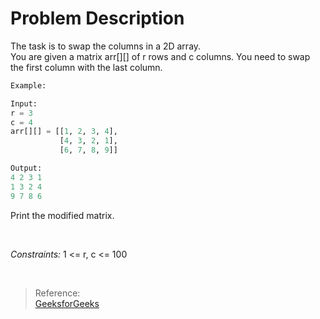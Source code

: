 # Problem Description

The task is to swap the columns in a 2D array.<br>
You are given a matrix arr[][] of r rows and c columns. You need to swap the first column with the last column.

```py
Example:

Input:
r = 3
c = 4
arr[][] = [[1, 2, 3, 4],
           [4, 3, 2, 1],
           [6, 7, 8, 9]]

Output:
4 2 3 1
1 3 2 4
9 7 8 6
```

Print the modified matrix.

<br>

_Constraints:_
1 <= r, c <= 100

<br>

> Reference: <br>
[GeeksforGeeks](https://practice.geeksforgeeks.org/problems/matrix-interchange/1/?category[]=Arrays&category[]=Arrays&page=1&query=category[]Arrayspage1category[]Arrays#)
